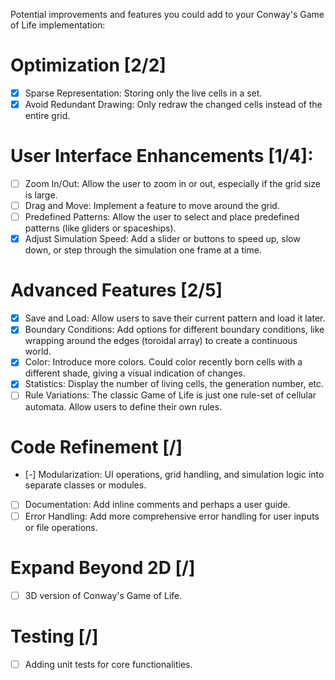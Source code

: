 Potential improvements and features you could add to your Conway\'s Game
of Life implementation:

# Optimization \[2/2\]

-   [x] Sparse Representation: Storing only the live cells in a set.
-   [x] Avoid Redundant Drawing: Only redraw the changed cells instead
    of the entire grid.

# User Interface Enhancements \[1/4\]:

-   [ ] Zoom In/Out: Allow the user to zoom in or out, especially if the
    grid size is large.
-   [ ] Drag and Move: Implement a feature to move around the grid.
-   [ ] Predefined Patterns: Allow the user to select and place
    predefined patterns (like gliders or spaceships).
-   [x] Adjust Simulation Speed: Add a slider or buttons to speed up,
    slow down, or step through the simulation one frame at a time.

# Advanced Features \[2/5\]

-   [x] Save and Load: Allow users to save their current pattern and
    load it later.
-   [x] Boundary Conditions: Add options for different boundary
    conditions, like wrapping around the edges (toroidal array) to
    create a continuous world.
-   [x] Color: Introduce more colors. Could color recently born cells
    with a different shade, giving a visual indication of changes.
-   [x] Statistics: Display the number of living cells, the generation
    number, etc.
-   [ ] Rule Variations: The classic Game of Life is just one rule-set
    of cellular automata. Allow users to define their own rules.

# Code Refinement \[/\]

-   [-] Modularization: UI operations, grid handling, and simulation
    logic into separate classes or modules.
-   [ ] Documentation: Add inline comments and perhaps a user guide.
-   [ ] Error Handling: Add more comprehensive error handling for user
    inputs or file operations.

# Expand Beyond 2D \[/\]

-   [ ] 3D version of Conway\'s Game of Life.

# Testing \[/\]

-   [ ] Adding unit tests for core functionalities.
